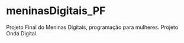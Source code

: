 # meninasDigitais_PF
Projeto Final do Meninas Digitais, programação para mulheres. Projeto Onda Digital.
